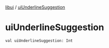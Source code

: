 [libui](index.md) / [uiUnderlineSuggestion](./ui-underline-suggestion.md)

# uiUnderlineSuggestion

`val uiUnderlineSuggestion: Int`